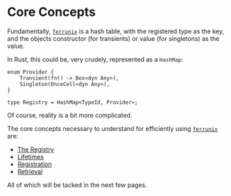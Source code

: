 # Core Concepts

Fundamentally, [`ferrunix`] is a hash table, with the registered type as the
key, and the objects constructor (for transients) or value (for singletons) as
the value.

In Rust, this could be, very crudely, represented as a `HashMap`:

```rust,ignore
enum Provider {
    Transient(fn() -> Box<dyn Any>),
    Singleton(OnceCell<dyn Any>),
}

type Registry = HashMap<TypeId, Provider>;
```

Of course, reality is a bit more complicated.

The core concepts necessary to understand for efficiently using [`ferrunix`] are:

* [The Registry](./core-concepts-registry.md)
* [Lifetimes](./core-concepts-lifetimes.md)
* [Registration](./core-concepts-registration.md)
* [Retrieval](./core-concepts-retrieval.md)

All of which will be tacked in the next few pages.

[`ferrunix`]: https://github.com/Leandros/ferrunix
[`Registry`]: https://leandros.github.io/ferrunix/docs-multithread/ferrunix/struct.Registry.html
